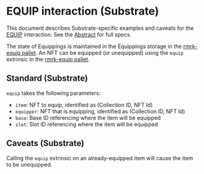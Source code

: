 # EQUIP interaction (Substrate)

This document describes Substrate-specific examples and caveats for the [EQUIP](../../abstract/interactions/equip.md) interaction.  See the [Abstract](../../abstract/interactions/equip.md) for full specs.

The state of Equippings is maintained in the Equippings storage in the [rmrk-equip pallet](https://github.com/rmrk-team/rmrk-substrate/blob/main/pallets/rmrk-equip/src/lib.rs).  An NFT can be equipped (or unequipped) using the `equip` extrinsic in the [rmrk-equip pallet](https://github.com/rmrk-team/rmrk-substrate/blob/main/pallets/rmrk-equip/src/lib.rs).

## Standard (Substrate)
`equip` takes the following parameters:
- `item`: NFT to equip, identified as (Collection ID, NFT Id)
- `equipper`: NFT that is equipping, identified as (Collection ID, NFT Id)
- `base`: Base ID referencing where the item will be equipped
- `slot`: Slot ID referencing where the item will be equipped

## Caveats (Substrate)
Calling the `equip` extrinsic on an already-equipped item will cause the item to be unequipped.
